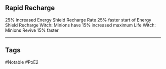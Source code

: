 ## Rapid Recharge
25% increased Energy Shield Recharge Rate
25% faster start of Energy Shield Recharge
Witch: Minions have 15% increased maximum Life
Witch: Minions Revive 15% faster

---
## Tags
#Notable
#PoE2
